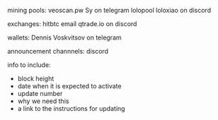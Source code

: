 mining pools:
veoscan.pw Sy on telegram
lolopool loloxiao on discord

exchanges:
hitbtc email
qtrade.io on discord

wallets:
Dennis Voskvitsov on telegram

announcement channnels:
discord


info to include:
* block height
* date when it is expected to activate
* update number
* why we need this
* a link to the instructions for updating